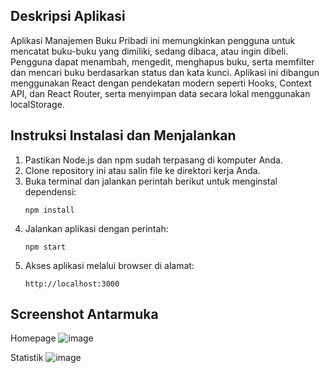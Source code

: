 ## Deskripsi Aplikasi
Aplikasi Manajemen Buku Pribadi ini memungkinkan pengguna untuk mencatat buku-buku yang dimiliki, sedang dibaca, atau ingin dibeli. Pengguna dapat menambah, mengedit, menghapus buku, serta memfilter dan mencari buku berdasarkan status dan kata kunci. Aplikasi ini dibangun menggunakan React dengan pendekatan modern seperti Hooks, Context API, dan React Router, serta menyimpan data secara lokal menggunakan localStorage.

## Instruksi Instalasi dan Menjalankan
1. Pastikan Node.js dan npm sudah terpasang di komputer Anda.
2. Clone repository ini atau salin file ke direktori kerja Anda.
3. Buka terminal dan jalankan perintah berikut untuk menginstal dependensi:
   ```
   npm install
   ```
4. Jalankan aplikasi dengan perintah:
   ```
   npm start
   ```
5. Akses aplikasi melalui browser di alamat:
   ```
   http://localhost:3000
   ```
   
## Screenshot Antarmuka

Homepage
![image](https://github.com/user-attachments/assets/d2fd89bf-44c3-41b8-aca3-f58d1d0fc491)

Statistik
![image](https://github.com/user-attachments/assets/f1a99dd8-4724-4c28-8daf-feee2257b754)
